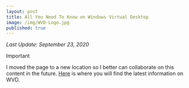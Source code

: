 ```yaml
---
layout: post
title: All You Need To Know on Windows Virtual Desktop
image: /img/WVD-Logo.jpg
published: true
---
```

_Last Update: September 23, 2020_

> [!IMPORTANT]
> I moved the page to a new location so I better can collaborate on this content in the future. [Here](https://github.com/BartRoels/WVD/) is where you will find the latest information on WVD.
